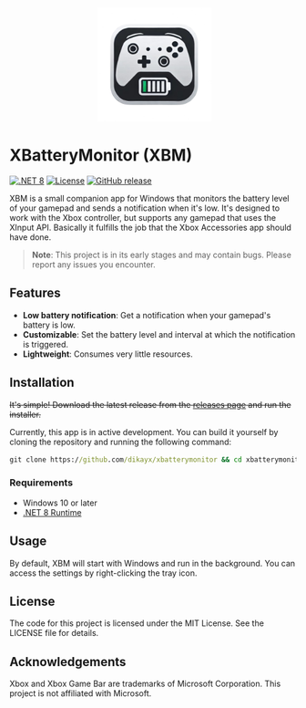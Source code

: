 <div align="center">
 <img alt="xbm" height="200px" src="./Assets/xbm-nobg.png" />
</div>

# XBatteryMonitor (XBM)

[![.NET 8](https://img.shields.io/badge/.NET-8.0-purple.svg)](https://dotnet.microsoft.com/download/dotnet/8.0)
[![License](https://img.shields.io/badge/License-MIT-blue.svg)](LICENSE)
[![GitHub release](https://img.shields.io/github/v/release/dikayx/xbatterymonitor)](https://github.com/dikayx/xbatterymonitor/releases)

XBM is a small companion app for Windows that monitors the battery level of your gamepad and sends a notification when it's low. It's designed to work with the Xbox controller, but supports any gamepad that uses the XInput API. Basically it fulfills the job that the Xbox Accessories app should have done.

> **Note**: This project is in its early stages and may contain bugs. Please report any issues you encounter.

## Features

-   **Low battery notification**: Get a notification when your gamepad's battery is low.
-   **Customizable**: Set the battery level and interval at which the notification is triggered.
-   **Lightweight**: Consumes very little resources.

## Installation

~~It's simple! Download the latest release from the [releases page](https://github.com/dikayx/xbatterymonitor/releases) and run the installer.~~

Currently, this app is in active development. You can build it yourself by cloning the repository and running the following command:

```cmd
git clone https://github.com/dikayx/xbatterymonitor && cd xbatterymonitor && dotnet build
```

### Requirements

-   Windows 10 or later
-   [.NET 8 Runtime](https://dotnet.microsoft.com/download/dotnet/8.0)

## Usage

By default, XBM will start with Windows and run in the background. You can access the settings by right-clicking the tray icon.

## License

The code for this project is licensed under the MIT License. See the LICENSE file for details.

## Acknowledgements

Xbox and Xbox Game Bar are trademarks of Microsoft Corporation. This project is not affiliated with Microsoft.

